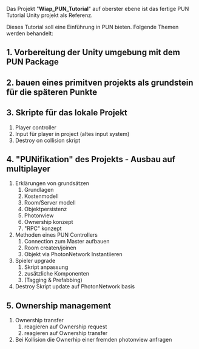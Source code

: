 Das Projekt "**Wiap_PUN_Tutorial**" auf oberster ebene ist das fertige PUN Tutorial Unity projekt als Referenz.

Dieses Tutorial soll eine Einführung in PUN bieten. Folgende Themen werden behandelt:

## 1. Vorbereitung der Unity umgebung mit dem PUN Package
## 2. bauen eines primitven projekts als grundstein für die späteren Punkte
## 3. Skripte für das lokale Projekt
1. Player controller
2. Input für player in project (altes input system)
3. Destroy on collision skript
## 4. "PUNifikation" des Projekts - Ausbau auf multiplayer
1. Erklärungen von grundsätzen
	1. Grundlagen
	2. Kostenmodell
	3. Room/Server modell
	4. Objektpersistenz
	5. Photonview
	6. Ownership konzept
	7. "RPC" konzept
2. Methoden eines PUN Controllers
	1. Connection zum Master aufbauen
	2. Room createn/joinen
	3. Objekt via PhotonNetwork Instantiieren
3. Spieler upgrade
	1. Skript anpassung
	2. zusätzliche Komponenten
	3. (Tagging & Prefabbing)
4. Destroy Skript update auf PhotonNetwork basis
## 5. Ownership management
1. Ownership transfer
	1. reagieren auf Ownership request
	2. reagieren auf Ownership transfer
2. Bei Kollision die Ownerhip einer fremden photonview anfragen